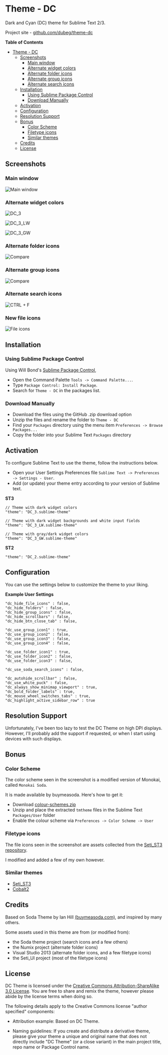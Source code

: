 # Theme - DC

Dark and Cyan (DC) theme for Sublime Text 2/3.

Project site - [github.com/dubeg/theme-dc](https://github.com/dubeg/theme-dc)


**Table of Contents**

- [Theme - DC](#theme---dc)
	- [Screenshots](#screenshots)
        - [Main window](#main-window)
	 	- [Alternate widget colors](#alternate-widget-colors)
		- [Alternate folder icons](#alternate-folder-icons)
		- [Alternate group icons](#alternate-group-icons)
		- [Alternate search icons](#alternate-search-icons)
	- [Installation](#installation)
		- [Using Sublime Package Control](#using-sublime-package-control)
		- [Download Manually](#download-manually)
	- [Activation](#activation)
	- [Configuration](#configuration)
	- [Resolution Support](#resolution-support)
	- [Bonus](#bonus)
		- [Color Scheme](#color-scheme)
		- [Filetype icons](#filetype-icons)
		- [Similar themes](#similar-themes)
	- [Credits](#credits)
	- [License](#license)



## Screenshots

### Main window

![Main window](http://i.imgur.com/AvyhY2z.png)

### Alternate widget colors

![DC_3](http://i.imgur.com/71HGEdo.png)

![DC_3_LW](http://i.imgur.com/eYR07Sy.png)

![DC_3_GW](http://i.imgur.com/vA1VzVT.png)

### Alternate folder icons

![Compare](http://i.imgur.com/pMJkIs5.png)

### Alternate group icons

![Compare](http://i.imgur.com/0Si2xIC.png)

### Alternate search icons

![CTRL + F](http://i.imgur.com/URLemr8.png)

### New file icons

![File icons](http://i.imgur.com/57G0GMJ.png)


## Installation

### Using Sublime Package Control

Using Will Bond's [Sublime Package Control](http://wbond.net/sublime_packages/package_control),

- Open the Command Palette `Tools -> Command Palette...`.
- Type `Package Control: Install Package`.
- Search for `Theme - DC` in the packages list.

### Download Manually

* Download the files using the GitHub .zip download option
* Unzip the files and rename the folder to `Theme - DC`
* Find your `Packages` directory using the menu item  `Preferences -> Browse Packages...`
* Copy the folder into your Sublime Text `Packages` directory

## Activation

To configure Sublime Text to use the theme, follow the instructions below.

* Open your User Settings Preferences file `Sublime Text -> Preferences -> Settings - User`.
* Add (or update) your theme entry according to your version of Sublime text.

**ST3**

    // Theme with dark widget colors
    "theme": "DC_3.sublime-theme"

    // Theme with dark widget backgrounds and white input fields
    "theme": "DC_3_LW.sublime-theme"

    // Theme with gray/dark widget colors
    "theme": "DC_3_GW.sublime-theme"


**ST2**

    "theme": "DC_2.sublime-theme"


## Configuration

You can use the settings below to customize the theme to your liking.

**Example User Settings**

    "dc_hide_file_icons" : false,
    "dc_hide_folders" : false,
    "dc_hide_group_icons" : false,
    "dc_hide_scrollbars" : false,
    "dc_hide_btn_close_tab" : false,

    "dc_use_group_icon1" : true,
    "dc_use_group_icon2" : false,
    "dc_use_group_icon3" : false,
    "dc_use_group_icon4" : false,

    "dc_use_folder_icon1" : true,
    "dc_use_folder_icon2" : false,
    "dc_use_folder_icon3" : false,

    "dc_use_soda_search_icons" : false,
    
    "dc_autohide_scrollbar" : false,
    "dc_use_white_puck" : false,
    "dc_always_show_minimap_viewport" : true,
    "dc_bold_folder_labels" : true,
    "dc_mouse_wheel_switches_tabs" : true,
    "dc_highlight_active_sidebar_row" : true
    

## Resolution Support

Unfortunately, I've been too lazy to test the DC Theme on high DPI displays.
However, I'll probably add the support if requested, or when I start using devices with such displays.

## Bonus

### Color Scheme

The color scheme seen in the screenshot is a modified version of Monokai, called `Monokai Soda`.

It is made available by buymeasoda. Here's how to get it:

* Download [colour-schemes.zip](http://buymeasoda.github.com/soda-theme/extras/colour-schemes.zip)
* Unzip and place the extracted `tmtheme` files in the Sublime Text `Packages/User` folder
* Enable the colour scheme via `Preferences -> Color Scheme -> User`

### Filetype icons

The file icons seen in the screenshot are assets collected from the [Seti_ST3 repository](https://github.com/ctf0/Seti_ST3).

I modified and added a few of my own however.


### Similar themes

- [Seti_ST3](https://github.com/ctf0/Seti_ST3)
- [Cobalt2](https://github.com/wesbos/cobalt2)


## Credits

Based on Soda Theme by Ian Hill [(buymeasoda.com)](http://buymeasoda.com/), and inspired by many others.

Some assets used in this theme are from (or modified from):

- the Soda theme project (search icons and a few others)
- the Numix project (alternate folder icons)
- Visual Studio 2013 (alternate folder icons, and a few filetype icons)
- the Seti_UI project (most of the filetype icons)



## License

DC Theme is licensed under the [Creative Commons Attribution-ShareAlike 3.0 License](http://creativecommons.org/licenses/by-sa/3.0/). You are free to share and remix the theme, however please abide by the license terms when doing so.

The following details apply to the Creative Commons license "author specified" components:

* Attribution example: Based on DC Theme.

* Naming guidelines: If you create and distribute a derivative theme, please give your theme a unique and original name that does not directly include "DC Theme" (or a close variant) in the main project title, repo name or Package Control name.
